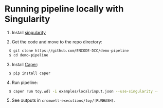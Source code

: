 # Running pipeline locally with Singularity

1. Install [singularity](https://www.sylabs.io/guides/2.6/user-guide/installation.html)

2. Get the code and move to the repo directory:

```bash
  $ git clone https://github.com/ENCODE-DCC/demo-pipeline
  $ cd demo-pipeline
```

3. Install [Caper](https://github.com/ENCODE-DCC/caper/):

```bash
  $ pip install caper
```

4. Run pipeline:

```bash
  $ caper run toy.wdl -i examples/local/input.json --use-singularity --no-build-singularity
```

5. See outputs in `cromwell-executions/toy/[RUNHASH]`.

